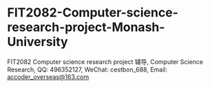 # FIT2082-Computer-science-research-project-Monash-University
FIT2082 Computer science research project 辅导, Computer Science Research, QQ: 496352127, WeChat: cestbon_688, Email: accoder_overseas@163.com
